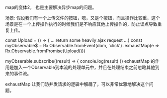 map的变体2， 也是主要解决异步map的问题。

场景: 假设我们有一个上传文件的按钮，嗯，又是个按钮，而且操作比较重，这个场景是在一个上传操作执行的时候我们是不响应其他上传操作的，防止误点导致重复上传。

const Upload = () => { ... return some heavily ajax request ...}
const myObservable$ = Rx.Observable.fromEvent(dom, 'click')
    .exhaustMap(e => Rx.Observable.fromPromise(Upload()))

myObserable.subscribe((result) => {
  console.log(result)
})
exhaustMap 的作用是加入一个Observable到本流的处理单元中，并且在处理结束之前忽略其他到来的事件流。

exhaustMap 让我们防并发请求的逻辑中解耦了，可以非常优雅地解决这个问题。